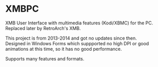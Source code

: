 # XMBPC
XMB User Interface with multimedia features (Kodi/XBMC) for the PC. Replaced later by RetroArch's XMB.

This project is from 2013-2014 and got no updates since then. </br>
Designed in Windows Forms which suppported no high DPI or good animations at this time, so it has no good performance.

Supports many features and formats.
